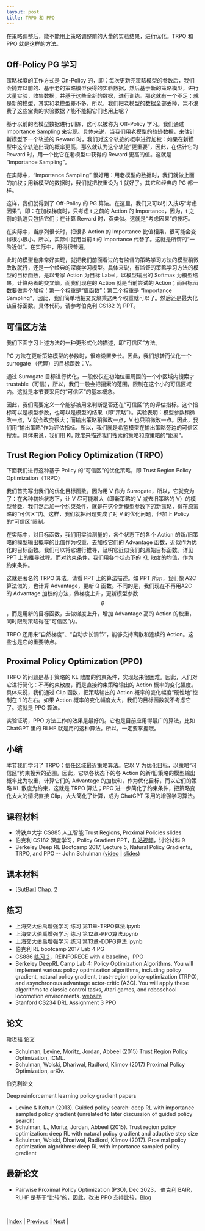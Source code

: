 ```yaml
---
layout: post
title: TRPO 和 PPO
---
```


在策略调整后，能不能用上策略调整前的大量的实验结果，进行优化。TRPO 和 PPO 就是这样的方法。

## Off-Policy PG 学习

策略梯度的工作方式是 On-Policy 的，即：每次更新完策略模型的参数后，我们会抛弃以前的、基于老的策略模型获得的实验数据，然后基于新的策略模型，进行大量实验，收集数据，并基于这些全新的数据，进行训练。那这就有一个不足：就是新的模型，其实和老模型差不多，所以，我们把老模型的数据全部丢掉，岂不浪费了这些宝贵的实验数据？能不能把它们也用上呢？

基于以前的老模型数据进行训练，这可以被称为 Off-Policy 学习。我们通过 Importance Sampling 来实现。具体来说，当我们用老模型的轨迹数据，来估计新模型下一个轨迹的 Reward 时，我们对这个轨迹的概率进行加权：如果在新模型中这个轨迹出现的概率更高，那么就认为这个轨迹“更重要”，因此，在估计它的 Reward 时，用一个比它在老模型中获得的 Reward 更高的值。这就是 “Importance Sampling”。

在实际中，“Importance Sampling” 很好用：用老模型的数据时，我们就做上面的加权；用新模型的数据时，我们就把权重设为 1 就好了。其它和经典的 PG 都一样。

这样，我们就得到了 Off-Policy 的 PG 算法。在这里，我们又可以引入技巧“考虑因果”，即：在加权梯度时，只考虑 t 之前的 Action 的 Importance，因为，t 之前的轨迹只包括它们；在计算 Reward 时，页类似。这就是“考虑因果”的技巧。

在实际中，当序列很长时，把很多 Action 的 Importance 比值相乘，很可能会变得很小很小。所以，实际中就用当前 t 的 Importance 代替了。这就是所谓的“一阶近似”。在实际中，用得很普遍。

此时的模型也非常好实现，就把我们前面看过的有监督的策略学习方法的模型稍微改改就行，还是一个经典的深度学习模型。具体来说，有监督的策略学习方法的模型的目标函数，是以专家 Action 为目标 Label，以模型输出的 Softmax 为模型结果，计算两者的交叉熵。而我们现在的 Action 就是当前尝试的 Action；而目标函数要做两个加权：第一个权重是“值函数”；第二个权重是 “Importance Sampling”，因此，我们简单地把交叉熵乘这两个权重就可以了。然后还是最大化该目标函数。具体代码，请参考伯克利 CS182 的 PPT。

## 可信区方法

我们下面学习上述方法的一种更形式化的描述，即“可信区”方法。

PG 方法在更新策略模型的参数时，很难设置步长。因此，我们想转而优化一个 surrogate （代理）的目标函数：V。

通过 Surrogate 目标进行优化，一般仅仅在初始位置周围的一个小区域内搜索才 trustable（可信），所以，我们一般会把搜索的范围，限制在这个小的可信区域内。这就是本节要采用的“可信区”的基本概念。

因此，我们需要定义一个能够被用来判断是否还在“可信区”内的评估指标。这个指标可以是模型参数，也可以是模型的结果（即“策略”）。实验表明：模型参数稍微改一点，V 就会改变很大；而输出策略稍微改一点，V 也只稍微改一点。因此，我们用“输出策略”作为评估指标。所以，我们就是希望模型在输出策略旁边的可信区搜索。具体来说，我们用 KL 散度来描述我们搜索的策略和原策略的“距离”。

## Trust Region Policy Optimization (TRPO)

下面我们进行这种基于 Policy 的“可信区”的优化策略，即 Trust Region Policy Optimization（TRPO）

我们首先写出我们的优化目标函数。因为用 V 作为 Surrogate，所以，它就变为了：在各种初始状态下，让 V 尽可能增大（即新策略的 V 减去旧策略的 V）的模型参数。我们然后加一个约束条件，就是在这个新模型参数下的新策略，得在原策略的“可信区”内。这样，我们就把问题变成了对 V 的优化问题，但加上 Policy 的“可信区”限制。

在实际中，对目标函数，我们用实验测量的，各个状态下的各个 Action 的新/旧策略的模型输出概率的比值作为权重，去加权它们的 Advantage 函数，近似作为优化的目标函数。我们可以将它进行推导，证明它近似我们的原始目标函数。详见 PPT 上的推导过程。而对约束条件，我们用各个状态下的 KL 散度的均值，作为约束条件。

这就是著名的 TRPO 算法。请看 PPT 上的算法描述。如 PPT 所示，我们像 A2C 算法似的，也计算 Advantage，更新 Q 函数。不同的是，我们现在不再用A2C 的 Advantage 加权的方法，做梯度上升，更新模型参数 $$\theta$$，而是用新的目标函数，去做梯度上升，增加 Advantage 高的 Action 的权重，同时限制策略得在“可信区”内。

TRPO 还用来“自然梯度”、“自动步长调节”，能够支持离散和连续的 Action。这些也是它的重要特点。

## Proximal Policy Optimization (PPO)

TRPO 的问题是基于策略的 KL 散度的约束条件，实现起来很困难。因此，人们对它进行简化：不再约束散度，而是直接约束策略输出的 Action 概率的变化幅度。具体来说，我们通过 Clip 函数，把策略输出的 Action 概率的变化幅度“硬性地”控制在 1 的左右。如果 Action 概率的变化幅度太大，我们的目标函数就不考虑它了。这就是 PPO 算法。

实验证明，PPO 方法工作的效果是最好的。它也是目前应用得最广的算法，比如 ChatGPT 里的 RLHF 就是用的这种算法。所以，一定要掌握哦。

## 小结

本节我们学习了 TRPO：信任区域最近策略算法。它以 V 为优化目标，以策略“可信区”约束搜索的范围。因此，它以各状态下的各 Action 的新/旧策略的模型输出概率比为权重，计算它们的 Advantage 的加权和，作为优化目标，而以它们的策略 KL 散度为约束，这就是 TRPO 算法；PPO 进一步简化了约束条件，把策略变化太大的情况直接 Clip，大大简化了计算，成为 ChatGPT 采用的增强学习算法。

## 课程材料

- 滑铁卢大学 CS885 人工智能 Trust Regions, Proximal Policies slides
- 伯克利 CS182 深度学习，Policy Gradient PPT，[B 站视频](https://www.bilibili.com/video/BV1PK4y1U751?p=45)，讨论材料 9
- Berkeley Deep RL Bootcamp 2017, Lecture 5, Natural Policy Gradients, TRPO, and PPO -- John Schulman ([video](https://www.youtube.com/watch?v=xvRrgxcpaHY) | [slides](https://drive.google.com/file/d/0BxXI_RttTZAhMVhsNk5VSXU0U3c/view?usp=sharing&resourcekey=0-6NrgDm29IIPlXsPESX2w4w))

## 课本材料

- [SutBar] Chap. 2

## 练习

- 上海交大伯禹增强学习 练习 第11章-TRPO算法.ipynb
- 上海交大伯禹增强学习 练习 第12章-PPO算法.ipynb
- 上海交大伯禹增强学习 练习 第13章-DDPG算法.ipynb
- 伯克利 RL bootcamp 2017 Lab 4 PG
- CS886 [练习 2](https://cs.uwaterloo.ca/~ppoupart/teaching/cs885-fall22/assignments.html)，REINFORECE with a baseline，PPO
- Berkeley DeepRL Camp Lab 4: Policy Optimization Algorithms. You will implement various policy optimization algorithms, including policy gradient, natural policy gradient, trust-region policy optimization (TRPO), and asynchronous advantage actor-critic (A3C). You will apply these algorithms to classic control tasks, Atari games, and roboschool locomotion environments. [website](https://sites.google.com/view/deep-rl-bootcamp/labs)
- Stanford CS234 DRL Assignment 3 PPO

## 论文

斯坦福 论文

- Schulman, Levine, Moritz, Jordan, Abbeel (2015) Trust Region Policy Optimization, ICML. 
- Schulman, Wolski, Dhariwal, Radford, Klimov (2017) Proximal Policy Optimization, arXiv.

伯克利论文

Deep reinforcement learning policy gradient papers
- Levine & Koltun (2013). Guided policy search: deep RL with importance sampled policy gradient (unrelated to later discussion of guided policy search)
- Schulman, L., Moritz, Jordan, Abbeel (2015). Trust region policy optimization: deep RL with natural policy gradient and adaptive step size
- Schulman, Wolski, Dhariwal, Radford, Klimov (2017). Proximal policy optimization algorithms: deep RL with importance sampled policy gradient

## 最新论文

- Pairwise Proximal Policy Optimization (P3O), Dec 2023， 伯克利 BAIR， RLHF 是基于“比较”的，因此，改进 PPO 支持比较，[Blog](http://bair.berkeley.edu/blog/2023/10/16/p3o/)

<br/>

|[Index](index) | [Previous](13-actor-critic) | [Next](17-reward) |
